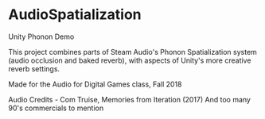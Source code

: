 # AudioSpatialization
Unity Phonon Demo

This project combines parts of Steam Audio's Phonon Spatialization system (audio occlusion and baked reverb), 
with aspects of Unity's more creative reverb settings.

Made for the Audio for Digital Games class, Fall 2018

Audio Credits - Com Truise, Memories from Iteration (2017)
And too many 90's commercials to mention
